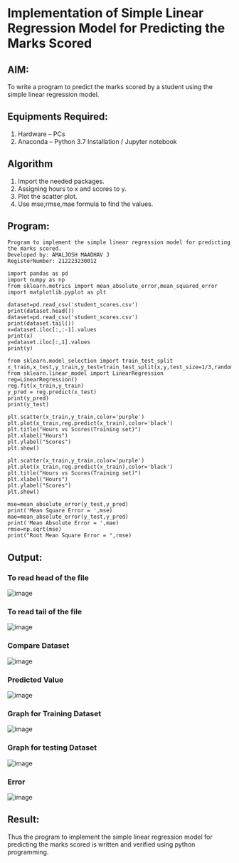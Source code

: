 # Implementation of Simple Linear Regression Model for Predicting the Marks Scored

## AIM:
To write a program to predict the marks scored by a student using the simple linear regression model.

## Equipments Required:
1. Hardware – PCs
2. Anaconda – Python 3.7 Installation / Jupyter notebook

## Algorithm
1. Import the needed packages.
2. Assigning hours to x and scores to y.
3. Plot the scatter plot.
4. Use mse,rmse,mae formula to find the values.

## Program:
```
Program to implement the simple linear regression model for predicting the marks scored.
Developed by: AMALJOSH MAADHAV J
RegisterNumber: 212223230012
```
```
import pandas as pd
import numpy as np
from sklearn.metrics import mean_absolute_error,mean_squared_error
import matplotlib.pyplot as plt

dataset=pd.read_csv('student_scores.csv')
print(dataset.head())
dataset=pd.read_csv('student_scores.csv')
print(dataset.tail())
x=dataset.iloc[:,:-1].values
print(x)
y=dataset.iloc[:,1].values
print(y)

from sklearn.model_selection import train_test_split
x_train,x_test,y_train,y_test=train_test_split(x,y,test_size=1/3,random_state=0)
from sklearn.linear_model import LinearRegression
reg=LinearRegression()
reg.fit(x_train,y_train)
y_pred = reg.predict(x_test)
print(y_pred)
print(y_test)

plt.scatter(x_train,y_train,color='purple')
plt.plot(x_train,reg.predict(x_train),color='black')
plt.title("Hours vs Scores(Training set)")
plt.xlabel("Hours")
plt.ylabel("Scores")
plt.show()

plt.scatter(x_train,y_train,color='purple')
plt.plot(x_train,reg.predict(x_train),color='black')
plt.title("Hours vs Scores(Training set)")
plt.xlabel("Hours")
plt.ylabel("Scores")
plt.show()
```
```
mse=mean_absolute_error(y_test,y_pred)
print('Mean Square Error = ',mse)
mae=mean_absolute_error(y_test,y_pred)
print('Mean Absolute Error = ',mae)
rmse=np.sqrt(mse)
print("Root Mean Square Error = ",rmse)
```
## Output:

### To read head of the file

![image](https://github.com/amal-2006/Implementation-of-Simple-Linear-Regression-Model-for-Predicting-the-Marks-Scored/assets/148410730/02612c30-75e9-423e-b597-f2c1304fe747)

### To read tail of the file

![image](https://github.com/amal-2006/Implementation-of-Simple-Linear-Regression-Model-for-Predicting-the-Marks-Scored/assets/148410730/a67565c6-fd64-46d4-b365-9def987ae9c7)

### Compare Dataset

![image](https://github.com/amal-2006/Implementation-of-Simple-Linear-Regression-Model-for-Predicting-the-Marks-Scored/assets/148410730/86b800f7-5b6f-46b6-b6ca-df1b8816cc48)

### Predicted Value

![image](https://github.com/amal-2006/Implementation-of-Simple-Linear-Regression-Model-for-Predicting-the-Marks-Scored/assets/148410730/dccb3548-7ef9-497c-a31a-956831b10c3b)

### Graph for Training Dataset

![image](https://github.com/amal-2006/Implementation-of-Simple-Linear-Regression-Model-for-Predicting-the-Marks-Scored/assets/148410730/40a86ad4-0d31-4b53-adb5-e6792ffafb43)

### Graph for testing Dataset

![image](https://github.com/amal-2006/Implementation-of-Simple-Linear-Regression-Model-for-Predicting-the-Marks-Scored/assets/148410730/f365668d-d69d-4c67-8221-0eb52cf944d4)

### Error

![image](https://github.com/amal-2006/Implementation-of-Simple-Linear-Regression-Model-for-Predicting-the-Marks-Scored/assets/148410730/29786026-97ca-48ee-a459-a73ca17fc321)

## Result:
Thus the program to implement the simple linear regression model for predicting the marks scored is written and verified using python programming.
